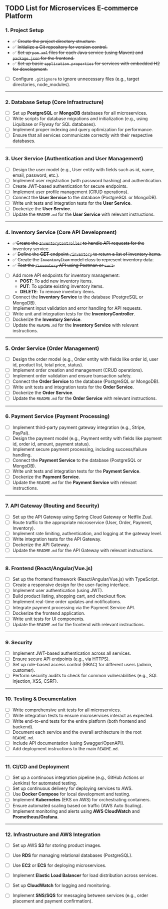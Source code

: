 ## TODO List for Microservices E-commerce Platform

### 1. **Project Setup**
- :white_check_mark: ~~Create the project directory structure.~~
- :white_check_mark: ~~Initialize a Git repository for version control.~~
- :white_check_mark: ~~Set up `pom.xml` files for each Java service (using Maven) and `package.json` for the frontend.~~
- :white_check_mark: ~~Set up basic `application.properties` for services with embedded H2 for development.~~
- [ ] Configure `.gitignore` to ignore unnecessary files (e.g., target directories, node_modules).

---

### 2. **Database Setup (Core Infrastructure)**
- [ ] Set up **PostgreSQL** or **MongoDB** databases for all microservices.
- [ ] Write scripts for database migrations and initialization (e.g., using Liquibase or Flyway for SQL databases).
- [ ] Implement proper indexing and query optimization for performance.
- [ ] Ensure that all services communicate correctly with their respective databases.

---

### 3. **User Service (Authentication and User Management)**
- [ ] Design the user model (e.g., User entity with fields such as id, name, email, password, etc.).
- [ ] Implement user registration (with password hashing) and authentication.
- [ ] Create JWT-based authentication for secure endpoints.
- [ ] Implement user profile management (CRUD operations).
- [ ] Connect the **User Service** to the database (PostgreSQL or MongoDB).
- [ ] Write unit tests and integration tests for the **User Service**.
- [ ] Dockerize the **User Service**.
- [ ] Update the `README.md` for the **User Service** with relevant instructions.

---

### 4. **Inventory Service (Core API Development)**
- :white_check_mark:~~Create the `InventoryController` to handle API requests for the inventory service.~~
- :white_check_mark: ~~Define the **GET** endpoint `/inventory` to return a list of inventory items.~~
- :white_check_mark: ~~Create the `InventoryItem` model class to represent inventory data.~~
- :white_check_mark: ~~Test the `/inventory` API using Postman or `curl`.~~
- [ ] Add more API endpoints for inventory management:
    - **POST**: To add new inventory items.
    - **PUT**: To update existing inventory items.
    - **DELETE**: To remove inventory items.
- [ ] Connect the **Inventory Service** to the database (PostgreSQL or MongoDB).
- [ ] Implement input validation and error handling for API requests.
- [ ] Write unit and integration tests for the **InventoryController**.
- [ ] Dockerize the **Inventory Service**.
- [ ] Update the `README.md` for the **Inventory Service** with relevant instructions.

---

### 5. **Order Service (Order Management)**
- [ ] Design the order model (e.g., Order entity with fields like order id, user id, product list, total price, status).
- [ ] Implement order creation and management (CRUD operations).
- [ ] Implement order validation and ensure transaction safety.
- [ ] Connect the **Order Service** to the database (PostgreSQL or MongoDB).
- [ ] Write unit tests and integration tests for the **Order Service**.
- [ ] Dockerize the **Order Service**.
- [ ] Update the `README.md` for the **Order Service** with relevant instructions.

---

### 6. **Payment Service (Payment Processing)**
- [ ] Implement third-party payment gateway integration (e.g., Stripe, PayPal).
- [ ] Design the payment model (e.g., Payment entity with fields like payment id, order id, amount, payment status).
- [ ] Implement secure payment processing, including success/failure handling.
- [ ] Connect the **Payment Service** to the database (PostgreSQL or MongoDB).
- [ ] Write unit tests and integration tests for the **Payment Service**.
- [ ] Dockerize the **Payment Service**.
- [ ] Update the `README.md` for the **Payment Service** with relevant instructions.

---

### 7. **API Gateway (Routing and Security)**
- [ ] Set up the API Gateway using Spring Cloud Gateway or Netflix Zuul.
- [ ] Route traffic to the appropriate microservice (User, Order, Payment, Inventory).
- [ ] Implement rate limiting, authentication, and logging at the gateway level.
- [ ] Write integration tests for the API Gateway.
- [ ] Dockerize the API Gateway.
- [ ] Update the `README.md` for the API Gateway with relevant instructions.

---

### 8. **Frontend (React/Angular/Vue.js)**
- [ ] Set up the frontend framework (React/Angular/Vue.js) with TypeScript.
- [ ] Create a responsive design for the user-facing interface.
- [ ] Implement user authentication (using JWT).
- [ ] Build product listing, shopping cart, and checkout flow.
- [ ] Implement real-time order updates and notifications.
- [ ] Integrate payment processing via the Payment Service API.
- [ ] Dockerize the frontend application.
- [ ] Write unit tests for UI components.
- [ ] Update the `README.md` for the frontend with relevant instructions.

---

### 9. **Security**
- [ ] Implement JWT-based authentication across all services.
- [ ] Ensure secure API endpoints (e.g., via HTTPS).
- [ ] Set up role-based access control (RBAC) for different users (admin, customer).
- [ ] Perform security audits to check for common vulnerabilities (e.g., SQL injection, XSS, CSRF).

---

### 10. **Testing & Documentation**
- [ ] Write comprehensive unit tests for all microservices.
- [ ] Write integration tests to ensure microservices interact as expected.
- [ ] Write end-to-end tests for the entire platform (both frontend and backend).
- [ ] Document each service and the overall architecture in the root `README.md`.
- [ ] Include API documentation (using Swagger/OpenAPI).
- [ ] Add deployment instructions to the main `README.md`.

---

### 11. **CI/CD and Deployment**
- [ ] Set up a continuous integration pipeline (e.g., GitHub Actions or Jenkins) for automated testing.
- [ ] Set up continuous delivery for deploying services to AWS.
- [ ] Use **Docker Compose** for local development and testing.
- [ ] Implement **Kubernetes** (EKS on AWS) for orchestrating containers.
- [ ] Ensure automated scaling based on traffic (AWS Auto Scaling).
- [ ] Implement monitoring and alerts using **AWS CloudWatch** and **Prometheus/Grafana**.

---

### 12. **Infrastructure and AWS Integration**
- [ ] Set up AWS **S3** for storing product images.
- [ ] Use **RDS** for managing relational databases (PostgreSQL).
- [ ] Use **EC2** or **ECS** for deploying microservices.
- [ ] Implement **Elastic Load Balancer** for load distribution across services.
- [ ] Set up **CloudWatch** for logging and monitoring.
- [ ] Implement **SNS/SQS** for messaging between services (e.g., order placement and payment confirmation).

